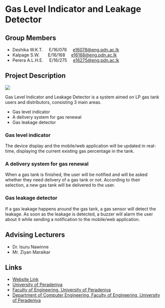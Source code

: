 # Gas Level Indicator and Leakage Detector

## Group Members 
 * Deshika W.K.T. &nbsp;&nbsp;&nbsp; E/16/078 &nbsp;&nbsp;&nbsp; <e16078@eng.pdn.ac.lk>
 * Kalpage S.W. &nbsp;&nbsp;&nbsp;&nbsp;&nbsp; E/16/168  &nbsp;&nbsp;&nbsp; <e16168@eng.pdn.ac.lk>
 * Perera A.L.H.E. &nbsp;&nbsp;&nbsp; E/16/275 &nbsp;&nbsp;&nbsp; <e16275@eng.pdn.ac.lk>

## Project Description
![](https://github.com/cepdnaclk/e16-3yp-gas-level-indicator-and-leakage-detector/blob/main/images/gas_system.jpeg)

Gas Level Indicator and Leakage Detector is a system aimed on LP gas tank users and distributors, consisting 3 main areas.
 	 
 * Gas level indicator
 * A delivery system for gas renewal
 * Gas leakage detector

### Gas level indicator
The device display and the mobile/web application will be updated in real-time, displaying the current existing gas percentage in the tank.

### A delivery system for gas renewal
When a gas tank is finished, the user will be notified and will be asked whether they need delivery of a gas tank or not. According to their selection, a new gas tank will be delivered to the user.

### Gas leakage detector
If a gas leakage happens around the gas tank, a gas sensor will detect the leakage. As soon as the leakage is detected, a buzzer will alarm the user about it while sending a notification to the mobile/web application.


## Advising Lecturers
* Dr. Isuru Nawinne
* Mr. Ziyan Maraikar

## Links

* [Website Link](https://cepdnaclk.github.io/e16-3yp-gas-level-indicator-and-leakage-detector/) 
* [University of Peradeniya](https://www.pdn.ac.lk/)
* [Faculty of Engineering, University of Peradeniya](https://eng.pdn.ac.lk/) 
* [Department of Computer Engineering, Faculty of Engineering, University of Peradeniya](http://www.ce.pdn.ac.lk/) 



